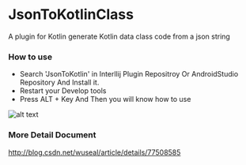 # JsonToKotlinClass
A plugin for Kotlin generate Kotlin data class code from a json string

### How to use
* Search 'JsonToKotlin' in Interllij Plugin Repositroy Or AndroidStudio Repository And Install it.
* Restart your Develop tools 
* Press ALT + Key And Then you will know how to use

![alt text](https://plugins.jetbrains.com/files/9960/screenshot_17276.png)


### More Detail Document
http://blog.csdn.net/wuseal/article/details/77508585
